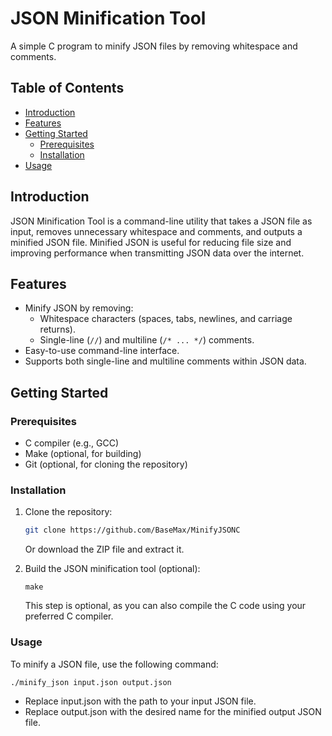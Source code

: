 # JSON Minification Tool

A simple C program to minify JSON files by removing whitespace and comments.

## Table of Contents

- [Introduction](#introduction)
- [Features](#features)
- [Getting Started](#getting-started)
  - [Prerequisites](#prerequisites)
  - [Installation](#installation)
- [Usage](#usage)

## Introduction

JSON Minification Tool is a command-line utility that takes a JSON file as input, removes unnecessary whitespace and comments, and outputs a minified JSON file. Minified JSON is useful for reducing file size and improving performance when transmitting JSON data over the internet.

## Features

- Minify JSON by removing:
  - Whitespace characters (spaces, tabs, newlines, and carriage returns).
  - Single-line (`//`) and multiline (`/* ... */`) comments.
- Easy-to-use command-line interface.
- Supports both single-line and multiline comments within JSON data.

## Getting Started

### Prerequisites

- C compiler (e.g., GCC)
- Make (optional, for building)
- Git (optional, for cloning the repository)

### Installation

1. Clone the repository:

   ```bash
   git clone https://github.com/BaseMax/MinifyJSONC
   ```

    Or download the ZIP file and extract it.

2. Build the JSON minification tool (optional):
   ```console
   make
   ```

   This step is optional, as you can also compile the C code using your preferred C compiler.

  ### Usage

  To minify a JSON file, use the following command:
  ```console
  ./minify_json input.json output.json
  ```

  - Replace input.json with the path to your input JSON file.
  - Replace output.json with the desired name for the minified output JSON file.
